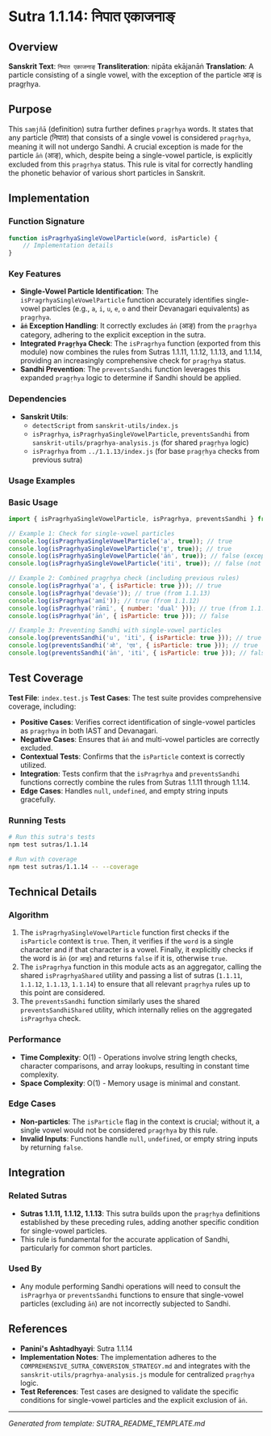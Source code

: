 # Sutra 1.1.14: निपात एकाजनाङ्

## Overview

**Sanskrit Text**: `निपात एकाजनाङ्`
**Transliteration**: nipāta ekājanāṅ
**Translation**: A particle consisting of a single vowel, with the exception of the particle आङ् is pragṛhya.

## Purpose

This `saṃjñā` (definition) sutra further defines `pragṛhya` words. It states that any particle (निपात) that consists of a single vowel is considered `pragṛhya`, meaning it will not undergo Sandhi. A crucial exception is made for the particle `āṅ` (आङ्), which, despite being a single-vowel particle, is explicitly excluded from this `pragṛhya` status. This rule is vital for correctly handling the phonetic behavior of various short particles in Sanskrit.

## Implementation

### Function Signature
```javascript
function isPragrhyaSingleVowelParticle(word, isParticle) {
    // Implementation details
}
```

### Key Features
- **Single-Vowel Particle Identification**: The `isPragrhyaSingleVowelParticle` function accurately identifies single-vowel particles (e.g., `a`, `i`, `u`, `e`, `o` and their Devanagari equivalents) as `pragṛhya`.
- **`āṅ` Exception Handling**: It correctly excludes `āṅ` (आङ्) from the `pragṛhya` category, adhering to the explicit exception in the sutra.
- **Integrated `Pragṛhya` Check**: The `isPragrhya` function (exported from this module) now combines the rules from Sutras 1.1.11, 1.1.12, 1.1.13, and 1.1.14, providing an increasingly comprehensive check for `pragṛhya` status.
- **Sandhi Prevention**: The `preventsSandhi` function leverages this expanded `pragṛhya` logic to determine if Sandhi should be applied.

### Dependencies
- **Sanskrit Utils**:
  - `detectScript` from `sanskrit-utils/index.js`
  - `isPragrhya`, `isPragrhyaSingleVowelParticle`, `preventsSandhi` from `sanskrit-utils/pragrhya-analysis.js` (for shared `pragṛhya` logic)
  - `isPragrhya` from `../1.1.13/index.js` (for base `pragṛhya` checks from previous sutra)

### Usage Examples

### Basic Usage
```javascript
import { isPragrhyaSingleVowelParticle, isPragrhya, preventsSandhi } from './index.js';

// Example 1: Check for single-vowel particles
console.log(isPragrhyaSingleVowelParticle('a', true)); // true
console.log(isPragrhyaSingleVowelParticle('इ', true)); // true
console.log(isPragrhyaSingleVowelParticle('āṅ', true)); // false (exception)
console.log(isPragrhyaSingleVowelParticle('iti', true)); // false (not single vowel)

// Example 2: Combined pragṛhya check (including previous rules)
console.log(isPragrhya('a', { isParticle: true })); // true
console.log(isPragrhya('devaśe')); // true (from 1.1.13)
console.log(isPragrhya('amī')); // true (from 1.1.12)
console.log(isPragrhya('rāmī', { number: 'dual' })); // true (from 1.1.11)
console.log(isPragrhya('āṅ', { isParticle: true })); // false

// Example 3: Preventing Sandhi with single-vowel particles
console.log(preventsSandhi('u', 'iti', { isParticle: true })); // true (Sandhi prevented)
console.log(preventsSandhi('ओ', 'एव', { isParticle: true })); // true (Sandhi prevented)
console.log(preventsSandhi('āṅ', 'iti', { isParticle: true })); // false
```

## Test Coverage

**Test File**: `index.test.js`
**Test Cases**: The test suite provides comprehensive coverage, including:
- **Positive Cases**: Verifies correct identification of single-vowel particles as `pragṛhya` in both IAST and Devanagari.
- **Negative Cases**: Ensures that `āṅ` and multi-vowel particles are correctly excluded.
- **Contextual Tests**: Confirms that the `isParticle` context is correctly utilized.
- **Integration**: Tests confirm that the `isPragrhya` and `preventsSandhi` functions correctly combine the rules from Sutras 1.1.11 through 1.1.14.
- **Edge Cases**: Handles `null`, `undefined`, and empty string inputs gracefully.

### Running Tests
```bash
# Run this sutra's tests
npm test sutras/1.1.14

# Run with coverage
npm test sutras/1.1.14 -- --coverage
```

## Technical Details

### Algorithm
1.  The `isPragrhyaSingleVowelParticle` function first checks if the `isParticle` context is `true`. Then, it verifies if the `word` is a single character and if that character is a vowel. Finally, it explicitly checks if the word is `āṅ` (or `आङ्`) and returns `false` if it is, otherwise `true`.
2.  The `isPragrhya` function in this module acts as an aggregator, calling the shared `isPragrhyaShared` utility and passing a list of sutras (`1.1.11`, `1.1.12`, `1.1.13`, `1.1.14`) to ensure that all relevant `pragṛhya` rules up to this point are considered.
3.  The `preventsSandhi` function similarly uses the shared `preventsSandhiShared` utility, which internally relies on the aggregated `isPragrhya` check.

### Performance
- **Time Complexity**: O(1) - Operations involve string length checks, character comparisons, and array lookups, resulting in constant time complexity.
- **Space Complexity**: O(1) - Memory usage is minimal and constant.

### Edge Cases
- **Non-particles**: The `isParticle` flag in the context is crucial; without it, a single vowel would not be considered `pragṛhya` by this rule.
- **Invalid Inputs**: Functions handle `null`, `undefined`, or empty string inputs by returning `false`.

## Integration

### Related Sutras
- **Sutras 1.1.11, 1.1.12, 1.1.13**: This sutra builds upon the `pragṛhya` definitions established by these preceding rules, adding another specific condition for single-vowel particles.
- This rule is fundamental for the accurate application of Sandhi, particularly for common short particles.

### Used By
- Any module performing Sandhi operations will need to consult the `isPragrhya` or `preventsSandhi` functions to ensure that single-vowel particles (excluding `āṅ`) are not incorrectly subjected to Sandhi.

## References

- **Panini's Ashtadhyayi**: Sutra 1.1.14
- **Implementation Notes**: The implementation adheres to the `COMPREHENSIVE_SUTRA_CONVERSION_STRATEGY.md` and integrates with the `sanskrit-utils/pragrhya-analysis.js` module for centralized `pragṛhya` logic.
- **Test References**: Test cases are designed to validate the specific conditions for single-vowel particles and the explicit exclusion of `āṅ`.

---

*Generated from template: SUTRA_README_TEMPLATE.md*
